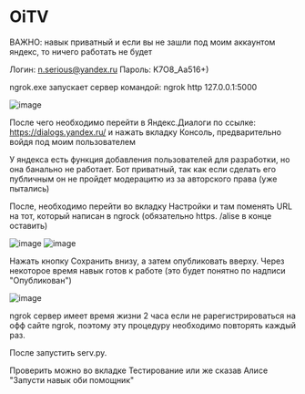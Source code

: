 # OiTV

ВАЖНО: навык приватный и если вы не зашли под моим аккаунтом яндекс, то ничего работать не будет

Логин: n.serious@yandex.ru 
Пароль: K7O8_Aa516+)

ngrok.exe запускает сервер командой: ngrok http 127.0.0.1:5000

![image](https://user-images.githubusercontent.com/50679153/120190723-aac9e700-c221-11eb-8d73-02d52f672889.png)

После чего необходимо перейти в Яндекс.Диалоги по ссылке: https://dialogs.yandex.ru/ и нажать вкладку Консоль, предварительно войдя под моим пользователем

У яндекса есть функция добавления пользователей для разработки, но она банально не работает.
Бот приватный, так как если сделать его публичным он не пройдет модерацитю из за авторского права (уже пытались)

После, необходимо перейти во вкладку Настройки и там поменять URL на тот, который написан в ngrock (обязательно https. /alise в конце оставить)

![image](https://user-images.githubusercontent.com/50679153/120191654-e0bb9b00-c222-11eb-8006-a9ab93490973.png)
![image](https://user-images.githubusercontent.com/50679153/120191714-f4670180-c222-11eb-99fd-38b58e25900d.png)

Нажать кнопку Сохранить внизу, а затем опубликовать вверху. Через некоторое время навык готов к работе (это будет понятно по надписи "Опубликован")

![image](https://user-images.githubusercontent.com/50679153/120192008-532c7b00-c223-11eb-9695-8ec9da702a0d.png)

ngrok сервер имеет время жизни 2 часа если не рарегистрироваться на офф сайте ngrok, поэтому эту процедуру необходимо повторять каждый раз.

После запустить serv.py.

Проверить можно во вкладке Тестирование или же сказав Алисе "Запусти навык оби помощник" 

